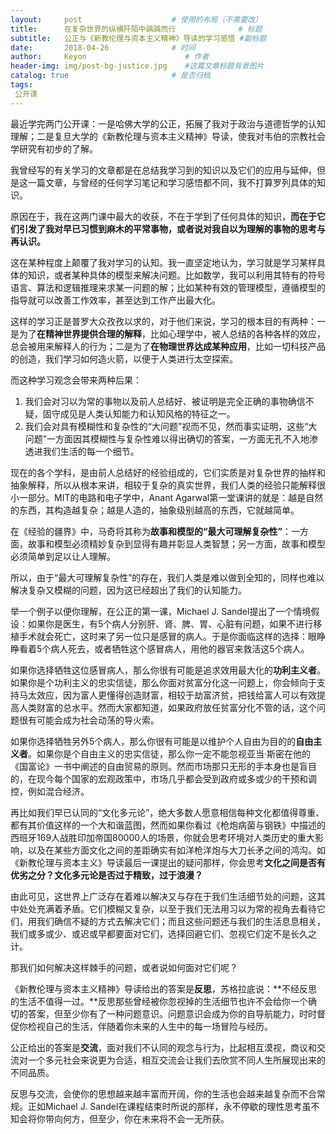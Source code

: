 ```yaml
---
layout:     post                    # 使用的布局（不需要改）
title:      在复杂世界的纵横阡陌中踽踽而行              # 标题 
subtitle:   公正与《新教伦理与资本主义精神》导读的学习感悟 #副标题
date:       2018-04-26              # 时间
author:     Keyon                      # 作者
header-img: img/post-bg-justice.jpg    #这篇文章标题背景图片
catalog: true                       # 是否归档
tags:
 公开课
---
```


最近学完两门公开课：一是哈佛大学的公正，拓展了我对于政治与道德哲学的认知理解；二是复旦大学的《新教伦理与资本主义精神》导读，使我对韦伯的宗教社会学研究有初步的了解。

我曾经写的有关学习的文章都是在总结我学习到的知识以及它们的应用与延伸，但是这一篇文章，与曾经的任何学习笔记和学习感悟都不同，我不打算罗列具体的知识。

原因在于，我在这两门课中最大的收获，不在于学到了任何具体的知识，**而在于它们引发了我对早已习惯到麻木的平常事物，或者说对我自以为理解的事物的思考与再认识。**

这在某种程度上颠覆了我对学习的认知。我一直坚定地认为，学习就是学习某样具体的知识，或者某种具体的模型来解决问题。比如数学，我可以利用其特有的符号语言、算法和逻辑推理来求某一问题的解；比如某种有效的管理模型，遵循模型的指导就可以改善工作效率，甚至达到工作产出最大化。

这样的学习正是普罗大众孜孜以求的，对于他们来说，学习的根本目的有两种：一是为了**在精神世界提供合理的解释**，比如心理学中，被人总结的各种各样的效应，总会被用来解释人的行为；二是为了**在物理世界达成某种应用**，比如一切科技产品的创造，我们学习如何造火箭，以便于人类进行太空探索。

而这种学习观念会带来两种后果：

1. 我们会对习以为常的事物以及前人总结好、被证明是完全正确的事物确信不疑，固守成见是人类认知能力和认知风格的特征之一。
2. 我们会对具有模糊性和复杂性的“大问题”视而不见，然而事实证明，这些“大问题”一方面因其模糊性与复杂性难以得出确切的答案，一方面无孔不入地渗透进我们生活的每一个细节。

现在的各个学科，是由前人总结好的经验组成的，它们实质是对复杂世界的抽样和抽象解释，所以从根本来讲，相较于复杂的真实世界，我们人类的经验只能解释很小一部分。MIT的电路和电子学中，Anant Agarwal第一堂课讲的就是：越是自然的东西，其构造越复杂；越是人造的，抽象级别越高的东西，它就越简单。

在《经验的疆界》中，马奇将其称为**故事和模型的“最大可理解复杂性”**：一方面，故事和模型必须精妙复杂到显得有趣并彰显人类智慧；另一方面，故事和模型必须简单到足以让人理解。

所以，由于“最大可理解复杂性”的存在，我们人类是难以做到全知的，同样也难以解决复杂又模糊的问题，因为这已经超出了我们的认知能力。

举一个例子以便你理解，在公正的第一课，Michael J. Sandel提出了一个情境假设：如果你是医生，有5个病人分别肝、肾、脾、胃、心脏有问题，如果不进行移植手术就会死亡，这时来了另一位只是感冒的病人。于是你面临这样的选择：眼睁睁看着5个病人死去，或者牺牲这个感冒病人，用他的器官来救活这5个病人。

如果你选择牺牲这位感冒病人，那么你很有可能是追求效用最大化的**功利主义者**。如果你是个功利主义的忠实信徒，那么你面对贫富分化这一问题上，你会倾向于支持马太效应，因为富人更懂得创造财富，相较于劫富济贫，把钱给富人可以有效提高人类财富的总水平。然而大家都知道，如果政府放任贫富分化不管的话，这个问题很有可能会成为社会动荡的导火索。

如果你选择牺牲另外5个病人，那么你很有可能是以维护个人自由为目的的**自由主义者**。如果你是个自由主义的忠实信徒，那么你一定不能忽视亚当·斯密在他的《国富论》一书中阐述的自由贸易的原则。然而市场那只无形的手本身也是盲目的，在现今每个国家的宏观政策中，市场几乎都会受到政府或多或少的干预和调控，例如混合经济。

再比如我们早已认同的“文化多元论”，绝大多数人愿意相信每种文化都值得尊重、都有其价值这样的一个大和谐蓝图，然而如果你看过《枪炮病菌与钢铁》中描述的西班牙169人战胜印加帝国80000人的场景，你就会思考环境对人类历史的重大影响，以及在某些方面文化之间的差距确实有如洋枪洋炮与大刀长矛之间的鸿沟。如《新教伦理与资本主义》导读最后一课提出的疑问那样，你会思考**文化之间是否有优劣之分？文化多元论是否过于精致，过于浪漫？**

由此可见，这世界上广泛存在着难以解决又与存在于我们生活细节处的问题，这其中处处充满着矛盾。它们模糊又复杂，以至于我们无法用习以为常的视角去看待它们，用我们确信不疑的方式去解决它们；而且这些问题还与我们的生活息息相关，我们或多或少、或迟或早都要面对它们，选择回避它们、忽视它们定不是长久之计。

那我们如何解决这样棘手的问题，或者说如何面对它们呢？

《新教伦理与资本主义精神》导读给出的答案是**反思**，苏格拉底说：**不经反思的生活不值得一过。**反思那些曾经被你忽视掉的生活细节也许不会给你一个确切的答案，但至少你有了一种问题意识。问题意识会成为你的自导航能力，时时督促你检视自己的生活，伴随着你未来的人生中的每一场冒险与经历。

公正给出的答案是**交流**，面对我们不认同的观念与行为，比起相互漠视，商议和交流对一个多元社会来说更为合适，相互交流会让我们去欣赏不同人生所展现出来的不同品质。

反思与交流，会使你的思想越来越丰富而开阔，你的生活也会越来越复杂而不合常规。正如Michael J. Sandel在课程结束时所说的那样，永不停歇的理性思考虽不知会将你带向何方，但至少，你在未来将不会一无所获。